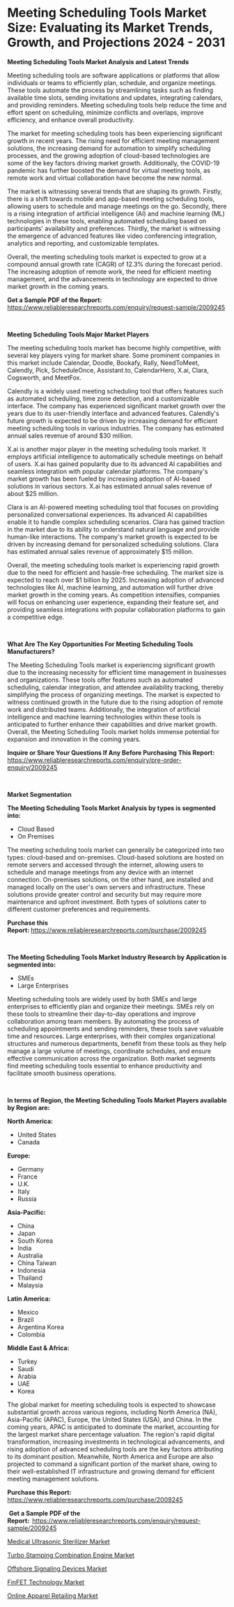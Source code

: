<p><h1>Meeting Scheduling Tools Market Size: Evaluating its Market Trends, Growth, and Projections 2024 - 2031</h1></p><p><strong>Meeting Scheduling Tools Market Analysis and Latest Trends</strong></p>
<p><p>Meeting scheduling tools are software applications or platforms that allow individuals or teams to efficiently plan, schedule, and organize meetings. These tools automate the process by streamlining tasks such as finding available time slots, sending invitations and updates, integrating calendars, and providing reminders. Meeting scheduling tools help reduce the time and effort spent on scheduling, minimize conflicts and overlaps, improve efficiency, and enhance overall productivity.</p><p>The market for meeting scheduling tools has been experiencing significant growth in recent years. The rising need for efficient meeting management solutions, the increasing demand for automation to simplify scheduling processes, and the growing adoption of cloud-based technologies are some of the key factors driving market growth. Additionally, the COVID-19 pandemic has further boosted the demand for virtual meeting tools, as remote work and virtual collaboration have become the new normal.</p><p>The market is witnessing several trends that are shaping its growth. Firstly, there is a shift towards mobile and app-based meeting scheduling tools, allowing users to schedule and manage meetings on the go. Secondly, there is a rising integration of artificial intelligence (AI) and machine learning (ML) technologies in these tools, enabling automated scheduling based on participants' availability and preferences. Thirdly, the market is witnessing the emergence of advanced features like video conferencing integration, analytics and reporting, and customizable templates.</p><p>Overall, the meeting scheduling tools market is expected to grow at a compound annual growth rate (CAGR) of 12.3% during the forecast period. The increasing adoption of remote work, the need for efficient meeting management, and the advancements in technology are expected to drive market growth in the coming years.</p></p>
<p><strong>Get a Sample PDF of the Report:&nbsp;</strong> <a href="https://www.reliableresearchreports.com/enquiry/request-sample/2009245">https://www.reliableresearchreports.com/enquiry/request-sample/2009245</a></p>
<p>&nbsp;</p>
<p><strong>Meeting Scheduling Tools Major Market Players</strong></p>
<p><p>The meeting scheduling tools market has become highly competitive, with several key players vying for market share. Some prominent companies in this market include Calendar, Doodle, Bookafy, Rally, NeedToMeet, Calendly, Pick, ScheduleOnce, Assistant.to, CalendarHero, X.ai, Clara, Cogsworth, and MeetFox.</p><p>Calendly is a widely used meeting scheduling tool that offers features such as automated scheduling, time zone detection, and a customizable interface. The company has experienced significant market growth over the years due to its user-friendly interface and advanced features. Calendly's future growth is expected to be driven by increasing demand for efficient meeting scheduling tools in various industries. The company has estimated annual sales revenue of around $30 million.</p><p>X.ai is another major player in the meeting scheduling tools market. It employs artificial intelligence to automatically schedule meetings on behalf of users. X.ai has gained popularity due to its advanced AI capabilities and seamless integration with popular calendar platforms. The company's market growth has been fueled by increasing adoption of AI-based solutions in various sectors. X.ai has estimated annual sales revenue of about $25 million.</p><p>Clara is an AI-powered meeting scheduling tool that focuses on providing personalized conversational experiences. Its advanced AI capabilities enable it to handle complex scheduling scenarios. Clara has gained traction in the market due to its ability to understand natural language and provide human-like interactions. The company's market growth is expected to be driven by increasing demand for personalized scheduling solutions. Clara has estimated annual sales revenue of approximately $15 million.</p><p>Overall, the meeting scheduling tools market is experiencing rapid growth due to the need for efficient and hassle-free scheduling. The market size is expected to reach over $1 billion by 2025. Increasing adoption of advanced technologies like AI, machine learning, and automation will further drive market growth in the coming years. As competition intensifies, companies will focus on enhancing user experience, expanding their feature set, and providing seamless integrations with popular collaboration platforms to gain a competitive edge.</p></p>
<p>&nbsp;</p>
<p><strong>What Are The Key Opportunities For Meeting Scheduling Tools Manufacturers?</strong></p>
<p><p>The Meeting Scheduling Tools market is experiencing significant growth due to the increasing necessity for efficient time management in businesses and organizations. These tools offer features such as automated scheduling, calendar integration, and attendee availability tracking, thereby simplifying the process of organizing meetings. The market is expected to witness continued growth in the future due to the rising adoption of remote work and distributed teams. Additionally, the integration of artificial intelligence and machine learning technologies within these tools is anticipated to further enhance their capabilities and drive market growth. Overall, the Meeting Scheduling Tools market holds immense potential for expansion and innovation in the coming years.</p></p>
<p><strong>Inquire or Share Your Questions If Any Before Purchasing This Report:</strong> <a href="https://www.reliableresearchreports.com/enquiry/pre-order-enquiry/2009245">https://www.reliableresearchreports.com/enquiry/pre-order-enquiry/2009245</a></p>
<p>&nbsp;</p>
<p><strong>Market Segmentation</strong></p>
<p><strong>The Meeting Scheduling Tools Market Analysis by types is segmented into:</strong></p>
<p><ul><li>Cloud Based</li><li>On Premises</li></ul></p>
<p><p>The meeting scheduling tools market can generally be categorized into two types: cloud-based and on-premises. Cloud-based solutions are hosted on remote servers and accessed through the internet, allowing users to schedule and manage meetings from any device with an internet connection. On-premises solutions, on the other hand, are installed and managed locally on the user's own servers and infrastructure. These solutions provide greater control and security but may require more maintenance and upfront investment. Both types of solutions cater to different customer preferences and requirements.</p></p>
<p><strong>Purchase this Report:&nbsp;</strong><a href="https://www.reliableresearchreports.com/purchase/2009245">https://www.reliableresearchreports.com/purchase/2009245</a></p>
<p>&nbsp;</p>
<p><strong>The Meeting Scheduling Tools Market Industry Research by Application is segmented into:</strong></p>
<p><ul><li>SMEs</li><li>Large Enterprises</li></ul></p>
<p><p>Meeting scheduling tools are widely used by both SMEs and large enterprises to efficiently plan and organize their meetings. SMEs rely on these tools to streamline their day-to-day operations and improve collaboration among team members. By automating the process of scheduling appointments and sending reminders, these tools save valuable time and resources. Large enterprises, with their complex organizational structures and numerous departments, benefit from these tools as they help manage a large volume of meetings, coordinate schedules, and ensure effective communication across the organization. Both market segments find meeting scheduling tools essential to enhance productivity and facilitate smooth business operations.</p></p>
<p>&nbsp;</p>
<p><strong>In terms of Region, the Meeting Scheduling Tools Market Players available by Region are:</strong></p>
<p>
    <p> <strong> North America: </strong>
        <ul>
            <li>United States</li>
            <li>Canada</li>
        </ul>
        </p> 
    <p> <strong> Europe: </strong>
        <ul>
            <li>Germany</li>
            <li>France</li>
            <li>U.K.</li>
            <li>Italy</li>
            <li>Russia</li>
        </ul>
        </p> 
    <p> <strong> Asia-Pacific: </strong>
        <ul>
            <li>China</li>
            <li>Japan</li>
            <li>South Korea</li>
            <li>India</li>
            <li>Australia</li>
            <li>China Taiwan</li>
            <li>Indonesia</li>
            <li>Thailand</li>
            <li>Malaysia</li>
        </ul>
        </p> 
    <p> <strong> Latin America: </strong>
        <ul>
            <li>Mexico</li>
            <li>Brazil</li>
            <li>Argentina Korea</li>
            <li>Colombia</li>
        </ul>
        </p> 
    <p> <strong> Middle East & Africa: </strong>
        <ul>
            <li>Turkey</li>
            <li>Saudi</li>
            <li>Arabia</li>
            <li>UAE</li>
            <li>Korea</li>
        </ul>
    </p>
    </p>
<p><p>The global market for meeting scheduling tools is expected to showcase substantial growth across various regions, including North America (NA), Asia-Pacific (APAC), Europe, the United States (USA), and China. In the coming years, APAC is anticipated to dominate the market, accounting for the largest market share percentage valuation. The region's rapid digital transformation, increasing investments in technological advancements, and rising adoption of advanced scheduling tools are the key factors attributing to its dominant position. Meanwhile, North America and Europe are also projected to command a significant portion of the market share, owing to their well-established IT infrastructure and growing demand for efficient meeting management solutions.</p></p>
<p><strong>Purchase this Report: </strong><a href="https://www.reliableresearchreports.com/purchase/2009245">https://www.reliableresearchreports.com/purchase/2009245</a></p>
<p>&nbsp;<strong>Get a Sample PDF of the Report:&nbsp;&nbsp;</strong><a href="https://www.reliableresearchreports.com/enquiry/request-sample/2009245">https://www.reliableresearchreports.com/enquiry/request-sample/2009245</a></p>
<p><strong></strong></p>
<p><p><a href="https://medium.com/@rosejohnson762014/medical-ultrasonic-sterilizer-market-trends-forecast-and-competitive-analysis-to-2031-d525ab5e8d09">Medical Ultrasonic Sterilizer Market</a></p><p><a href="https://medium.com/@rosejohnson762014/decoding-turbo-stamping-combination-engine-market-metrics-market-share-trends-and-growth-72a715def8e2">Turbo Stamping Combination Engine Market</a></p><p><a href="https://medium.com/@rosejohnson762014/offshore-signaling-devices-market-size-market-outlook-and-market-forecast-2024-to-2031-dc1d49765be7">Offshore Signaling Devices Market</a></p><p><a href="https://github.com/laholand/Market-Research-Report-List-1/blob/main/finfet-technology-market.md">FinFET Technology Market</a></p><p><a href="https://github.com/sougarounis/Market-Research-Report-List-1/blob/main/online-apparel-retailing-market.md">Online Apparel Retailing Market</a></p></p>